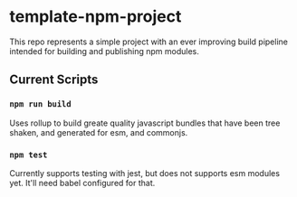 # template-npm-project

This repo represents a simple project with an ever improving build pipeline intended for building and publishing npm modules.

## Current Scripts

### `npm run build`

Uses rollup to build greate quality javascript bundles that have been tree shaken, and generated for esm, and commonjs.

### `npm test`

Currently supports testing with jest, but does not supports esm modules yet. It'll need babel configured for that.
